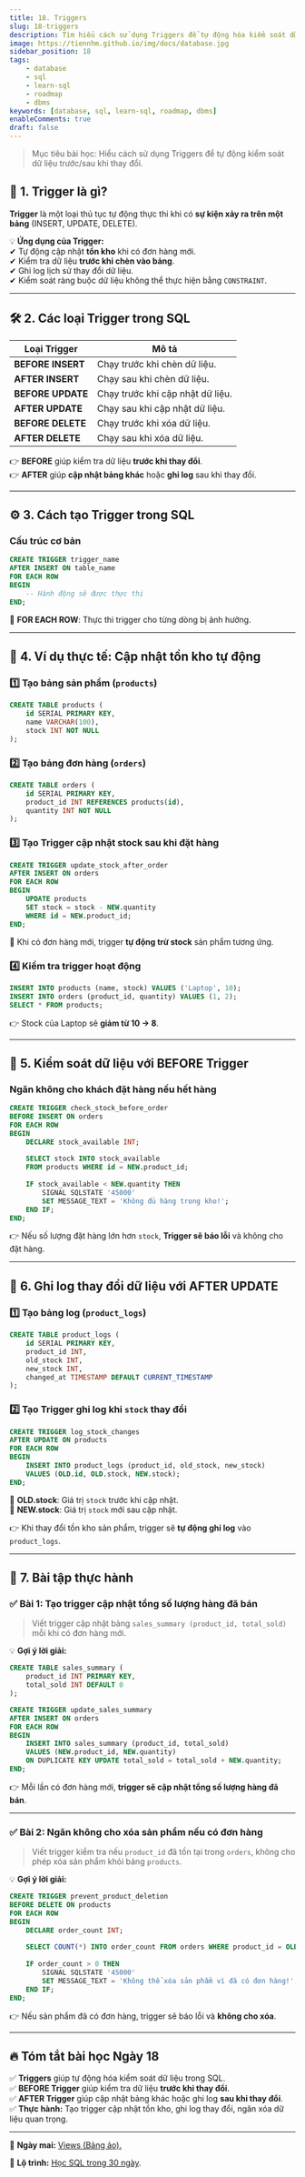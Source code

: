 ```yaml
---
title: 18. Triggers
slug: 18-triggers
description: Tìm hiểu cách sử dụng Triggers để tự động hóa kiểm soát dữ liệu trong SQL.
image: https://tiennhm.github.io/img/docs/database.jpg
sidebar_position: 18
tags:
    - database
    - sql
    - learn-sql
    - roadmap
    - dbms
keywords: [database, sql, learn-sql, roadmap, dbms]
enableComments: true
draft: false
---
```


> Mục tiêu bài học: Hiểu cách sử dụng Triggers để tự động kiểm soát dữ liệu trước/sau khi thay đổi.

## 📌 **1. Trigger là gì?**  
**Trigger** là một loại thủ tục tự động thực thi khi có **sự kiện xảy ra trên một bảng** (INSERT, UPDATE, DELETE).  

💡 **Ứng dụng của Trigger:**  
✔ Tự động cập nhật **tồn kho** khi có đơn hàng mới.  
✔ Kiểm tra dữ liệu **trước khi chèn vào bảng**.  
✔ Ghi log lịch sử thay đổi dữ liệu.  
✔ Kiểm soát ràng buộc dữ liệu không thể thực hiện bằng `CONSTRAINT`.  

---

## 🛠 **2. Các loại Trigger trong SQL**  

| **Loại Trigger**    | **Mô tả** |
|---------------------|-----------|
| **BEFORE INSERT**   | Chạy trước khi chèn dữ liệu. |
| **AFTER INSERT**    | Chạy sau khi chèn dữ liệu. |
| **BEFORE UPDATE**   | Chạy trước khi cập nhật dữ liệu. |
| **AFTER UPDATE**    | Chạy sau khi cập nhật dữ liệu. |
| **BEFORE DELETE**   | Chạy trước khi xóa dữ liệu. |
| **AFTER DELETE**    | Chạy sau khi xóa dữ liệu. |

👉 **BEFORE** giúp kiểm tra dữ liệu **trước khi thay đổi**.  
👉 **AFTER** giúp **cập nhật bảng khác** hoặc **ghi log** sau khi thay đổi.  

---

## ⚙️ **3. Cách tạo Trigger trong SQL**  

### **Cấu trúc cơ bản**
```sql
CREATE TRIGGER trigger_name
AFTER INSERT ON table_name
FOR EACH ROW
BEGIN
    -- Hành động sẽ được thực thi
END;
```
🔹 **FOR EACH ROW**: Thực thi trigger cho từng dòng bị ảnh hưởng.  

---

## 🛒 **4. Ví dụ thực tế: Cập nhật tồn kho tự động**  

### **1️⃣ Tạo bảng sản phẩm (`products`)**
```sql
CREATE TABLE products (
    id SERIAL PRIMARY KEY,
    name VARCHAR(100),
    stock INT NOT NULL
);
```

### **2️⃣ Tạo bảng đơn hàng (`orders`)**
```sql
CREATE TABLE orders (
    id SERIAL PRIMARY KEY,
    product_id INT REFERENCES products(id),
    quantity INT NOT NULL
);
```

### **3️⃣ Tạo Trigger cập nhật stock sau khi đặt hàng**
```sql
CREATE TRIGGER update_stock_after_order
AFTER INSERT ON orders
FOR EACH ROW
BEGIN
    UPDATE products
    SET stock = stock - NEW.quantity
    WHERE id = NEW.product_id;
END;
```
🔹 Khi có đơn hàng mới, trigger **tự động trừ stock** sản phẩm tương ứng.  

### **4️⃣ Kiểm tra trigger hoạt động**
```sql
INSERT INTO products (name, stock) VALUES ('Laptop', 10);
INSERT INTO orders (product_id, quantity) VALUES (1, 2);
SELECT * FROM products;
```
👉 Stock của Laptop sẽ **giảm từ 10 → 8**.  

---

## 🚨 **5. Kiểm soát dữ liệu với BEFORE Trigger**  

### **Ngăn không cho khách đặt hàng nếu hết hàng**
```sql
CREATE TRIGGER check_stock_before_order
BEFORE INSERT ON orders
FOR EACH ROW
BEGIN
    DECLARE stock_available INT;
    
    SELECT stock INTO stock_available
    FROM products WHERE id = NEW.product_id;
    
    IF stock_available < NEW.quantity THEN
        SIGNAL SQLSTATE '45000'
        SET MESSAGE_TEXT = 'Không đủ hàng trong kho!';
    END IF;
END;
```
👉 Nếu số lượng đặt hàng lớn hơn `stock`, **Trigger sẽ báo lỗi** và không cho đặt hàng.  

---

## 📜 **6. Ghi log thay đổi dữ liệu với AFTER UPDATE**  

### **1️⃣ Tạo bảng log (`product_logs`)**
```sql
CREATE TABLE product_logs (
    id SERIAL PRIMARY KEY,
    product_id INT,
    old_stock INT,
    new_stock INT,
    changed_at TIMESTAMP DEFAULT CURRENT_TIMESTAMP
);
```

### **2️⃣ Tạo Trigger ghi log khi `stock` thay đổi**
```sql
CREATE TRIGGER log_stock_changes
AFTER UPDATE ON products
FOR EACH ROW
BEGIN
    INSERT INTO product_logs (product_id, old_stock, new_stock)
    VALUES (OLD.id, OLD.stock, NEW.stock);
END;
```
🔹 **OLD.stock**: Giá trị `stock` trước khi cập nhật.  
🔹 **NEW.stock**: Giá trị `stock` mới sau cập nhật.  

👉 Khi thay đổi tồn kho sản phẩm, trigger sẽ **tự động ghi log** vào `product_logs`.  

---

## 🎯 **7. Bài tập thực hành**  

### ✅ **Bài 1: Tạo trigger cập nhật tổng số lượng hàng đã bán**
> Viết trigger cập nhật bảng `sales_summary (product_id, total_sold)` mỗi khi có đơn hàng mới.  

💡 **Gợi ý lời giải:**
```sql
CREATE TABLE sales_summary (
    product_id INT PRIMARY KEY,
    total_sold INT DEFAULT 0
);

CREATE TRIGGER update_sales_summary
AFTER INSERT ON orders
FOR EACH ROW
BEGIN
    INSERT INTO sales_summary (product_id, total_sold)
    VALUES (NEW.product_id, NEW.quantity)
    ON DUPLICATE KEY UPDATE total_sold = total_sold + NEW.quantity;
END;
```
👉 Mỗi lần có đơn hàng mới, **trigger sẽ cập nhật tổng số lượng hàng đã bán**.  

---

### ✅ **Bài 2: Ngăn không cho xóa sản phẩm nếu có đơn hàng**
> Viết trigger kiểm tra nếu `product_id` đã tồn tại trong `orders`, không cho phép xóa sản phẩm khỏi bảng `products`.  

💡 **Gợi ý lời giải:**
```sql
CREATE TRIGGER prevent_product_deletion
BEFORE DELETE ON products
FOR EACH ROW
BEGIN
    DECLARE order_count INT;
    
    SELECT COUNT(*) INTO order_count FROM orders WHERE product_id = OLD.id;
    
    IF order_count > 0 THEN
        SIGNAL SQLSTATE '45000'
        SET MESSAGE_TEXT = 'Không thể xóa sản phẩm vì đã có đơn hàng!';
    END IF;
END;
```
👉 Nếu sản phẩm đã có đơn hàng, trigger sẽ báo lỗi và **không cho xóa**.  

---

## 🔥 **Tóm tắt bài học Ngày 18**  
✅ **Triggers** giúp tự động hóa kiểm soát dữ liệu trong SQL.  
✅ **BEFORE Trigger** giúp kiểm tra dữ liệu **trước khi thay đổi**.  
✅ **AFTER Trigger** giúp cập nhật bảng khác hoặc ghi log **sau khi thay đổi**.  
✅ **Thực hành:** Tạo trigger cập nhật tồn kho, ghi log thay đổi, ngăn xóa dữ liệu quan trọng.  

---

🚀 **Ngày mai:** [Views (Bảng ảo).](19.%20Views.md)

📌 **Lộ trình:** [Học SQL trong 30 ngày](00.%2030-Day%20SQL%20Learning%20Roadmap.md).
